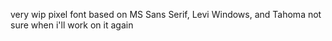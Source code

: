 very wip pixel font based on MS Sans Serif, Levi Windows, and Tahoma
not sure when i'll work on it again
